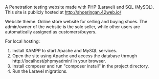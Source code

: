 A Penetration testing website made with PHP (Laravel) and SQL (MySQL). This site is publicly hosted at http://shoeringan.42web.io/

Website theme:
Online store website for selling and buying shoes. The admin/owner of the website is the sole seller, while other users are automatically assigned as customers/buyers.

For local hosting:
1. Install XAMPP to start Apache and MySQL services.
2. Open the site using Apache and access the database through http://localhost/phpmyadmin/ in your browser.
3. Install composer and run "composer install" in the project directory.
4. Run the Laravel migrations.